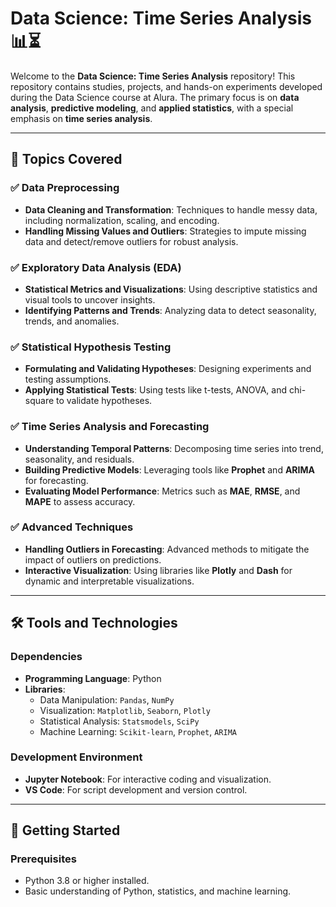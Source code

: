 # Data Science: Time Series Analysis 📊⏳

Welcome to the **Data Science: Time Series Analysis** repository! This repository contains studies, projects, and hands-on experiments developed during the Data Science course at Alura. The primary focus is on **data analysis**, **predictive modeling**, and **applied statistics**, with a special emphasis on **time series analysis**.

---

## 📌 Topics Covered  

### ✅ **Data Preprocessing**  
- **Data Cleaning and Transformation**: Techniques to handle messy data, including normalization, scaling, and encoding.  
- **Handling Missing Values and Outliers**: Strategies to impute missing data and detect/remove outliers for robust analysis.  

### ✅ **Exploratory Data Analysis (EDA)**  
- **Statistical Metrics and Visualizations**: Using descriptive statistics and visual tools to uncover insights.  
- **Identifying Patterns and Trends**: Analyzing data to detect seasonality, trends, and anomalies.  

### ✅ **Statistical Hypothesis Testing**  
- **Formulating and Validating Hypotheses**: Designing experiments and testing assumptions.  
- **Applying Statistical Tests**: Using tests like t-tests, ANOVA, and chi-square to validate hypotheses.  

### ✅ **Time Series Analysis and Forecasting**  
- **Understanding Temporal Patterns**: Decomposing time series into trend, seasonality, and residuals.  
- **Building Predictive Models**: Leveraging tools like **Prophet** and **ARIMA** for forecasting.  
- **Evaluating Model Performance**: Metrics such as **MAE**, **RMSE**, and **MAPE** to assess accuracy.  

### ✅ **Advanced Techniques**  
- **Handling Outliers in Forecasting**: Advanced methods to mitigate the impact of outliers on predictions.  
- **Interactive Visualization**: Using libraries like **Plotly** and **Dash** for dynamic and interpretable visualizations.  

---

## 🛠️ Tools and Technologies  

### Dependencies  
- **Programming Language**: Python  
- **Libraries**:  
  - Data Manipulation: `Pandas`, `NumPy`  
  - Visualization: `Matplotlib`, `Seaborn`, `Plotly`  
  - Statistical Analysis: `Statsmodels`, `SciPy`  
  - Machine Learning: `Scikit-learn`, `Prophet`, `ARIMA`  

### Development Environment  
- **Jupyter Notebook**: For interactive coding and visualization.  
- **VS Code**: For script development and version control.  

---

## 🚀 Getting Started  

### Prerequisites  
- Python 3.8 or higher installed.  
- Basic understanding of Python, statistics, and machine learning. 
